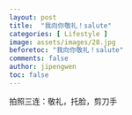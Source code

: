 ```yaml
---
layout: post
title:  "我向你敬礼！salute"
categories: [ Lifestyle ]
image: assets/images/28.jpg
beforetoc: "我向你敬礼！salute"
comments: false
author: jipengwen
toc: false
---
```

  
拍照三连：敬礼，托脸，剪刀手
